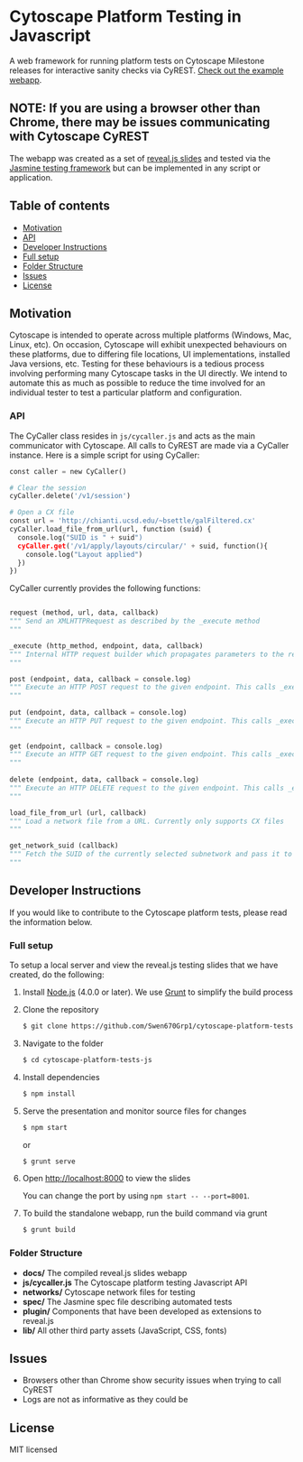 # Cytoscape Platform Testing in Javascript

A web framework for running platform tests on Cytoscape Milestone releases for interactive sanity checks via CyREST. [Check out the example webapp](http://brettjsettle.github.io/cytoscape-platform-tests-js).
## NOTE: If you are using a browser other than Chrome, there may be issues communicating with Cytoscape CyREST

The webapp was created as a set of [reveal.js slides](https://github.com/hakimel/reveal.js) and tested via the [Jasmine testing framework](https://jasmine.github.io/) but can be implemented in any script or application.

## Table of contents

- [Motivation](#motivation)
- [API](#api)
- [Developer Instructions](#developer-instructions)
 - [Full setup](#full-setup)
 - [Folder Structure](#folder-structure)
- [Issues](#issues)
- [License](#license)

## Motivation

Cytoscape is intended to operate across multiple platforms (Windows, Mac, Linux, etc). On occasion, Cytoscape will exhibit unexpected behaviours on these platforms, due to differing file locations, UI implementations, installed Java versions, etc. Testing for these behaviours is a tedious process involving performing many Cytoscape tasks in the UI directly. We intend to automate this as much as possible to reduce the time involved for an individual tester to test a particular platform and configuration.

### API

The CyCaller class resides in `js/cycaller.js` and acts as the main communicator with Cytoscape. All calls to CyREST are made via a CyCaller instance. Here is a simple script for using CyCaller:

```python
const caller = new CyCaller()

# Clear the session
cyCaller.delete('/v1/session')

# Open a CX file
const url = 'http://chianti.ucsd.edu/~bsettle/galFiltered.cx'
cyCaller.load_file_from_url(url, function (suid) {
  console.log("SUID is " + suid")
  cyCaller.get('/v1/apply/layouts/circular/' + suid, function(){
    console.log("Layout applied")
  })
})
```

CyCaller currently provides the following functions:

```python

request (method, url, data, callback)
""" Send an XMLHTTPRequest as described by the _execute method
"""

_execute (http_method, endpoint, data, callback)
""" Internal HTTP request builder which propagates parameters to the request method
"""

post (endpoint, data, callback = console.log)
""" Execute an HTTP POST request to the given endpoint. This calls _execute with http_method="POST"
"""
  
put (endpoint, data, callback = console.log)
""" Execute an HTTP PUT request to the given endpoint. This calls _execute with http_method="PUT"
"""
  
get (endpoint, callback = console.log)
""" Execute an HTTP GET request to the given endpoint. This calls _execute with http_method="GET"
"""
  
delete (endpoint, data, callback = console.log)
""" Execute an HTTP DELETE request to the given endpoint. This calls _execute with http_method="DELETE"
"""

load_file_from_url (url, callback)
""" Load a network file from a URL. Currently only supports CX files
"""

get_network_suid (callback)
""" Fetch the SUID of the currently selected subnetwork and pass it to the callback
"""
```

## Developer Instructions

If you would like to contribute to the Cytoscape platform tests, please read the information below.

### Full setup

To setup a local server and view the reveal.js testing slides that we have created, do the following:

1. Install [Node.js](http://nodejs.org/) (4.0.0 or later). We use [Grunt](https://github.com/gruntjs/grunt) to simplify the build process

1. Clone the repository
   ```sh
   $ git clone https://github.com/Swen670Grp1/cytoscape-platform-tests-js.git
   ```

1. Navigate to the folder
   ```sh
   $ cd cytoscape-platform-tests-js
   ```

1. Install dependencies
   ```sh
   $ npm install
   ```

1. Serve the presentation and monitor source files for changes
   ```sh
   $ npm start
   ```
   or
   ```sh
   $ grunt serve
   ```
   
1. Open <http://localhost:8000> to view the slides

   You can change the port by using `npm start -- --port=8001`.
   
   
1. To build the standalone webapp, run the build command via grunt
   ```sh
   $ grunt build
   ```

### Folder Structure

- **docs/** The compiled reveal.js slides webapp
- **js/cycaller.js** The Cytoscape platform testing Javascript API
- **networks/** Cytoscape network files for testing
- **spec/** The Jasmine spec file describing automated tests
- **plugin/** Components that have been developed as extensions to reveal.js
- **lib/** All other third party assets (JavaScript, CSS, fonts)

## Issues

* Browsers other than Chrome show security issues when trying to call CyREST
* Logs are not as informative as they could be

## License

MIT licensed
